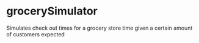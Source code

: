 # grocerySimulator
Simulates check out times for a grocery store time given a certain amount of customers expected 
